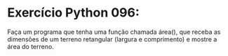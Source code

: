# Exercício Python 096: 
Faça um programa que tenha uma função chamada área(), que receba as dimensões de um terreno retangular (largura e comprimento) e 
mostre a área do terreno.